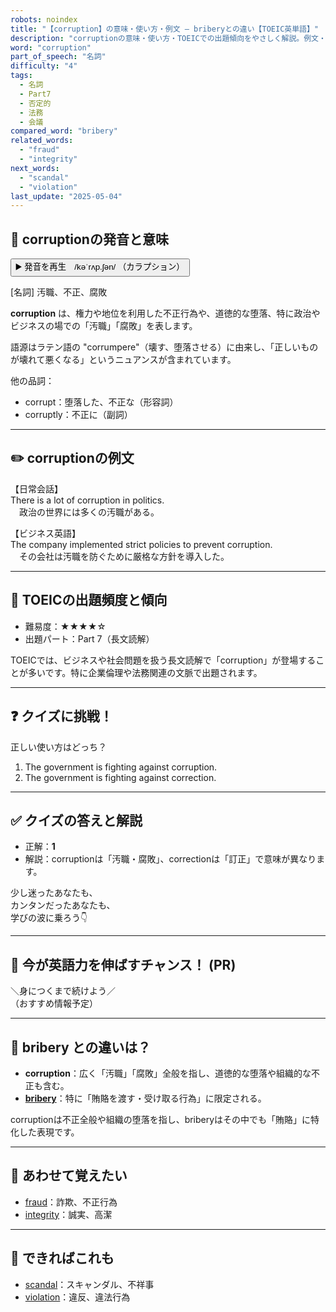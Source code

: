 ```yaml
---
robots: noindex
title: "【corruption】の意味・使い方・例文 ― briberyとの違い【TOEIC英単語】"
description: "corruptionの意味・使い方・TOEICでの出題傾向をやさしく解説。例文・クイズ付きでbriberyとの違いもわかりやすく学べます。"
word: "corruption"
part_of_speech: "名詞"
difficulty: "4"
tags:
  - 名詞
  - Part7
  - 否定的
  - 法務
  - 会議
compared_word: "bribery"
related_words:
  - "fraud"
  - "integrity"
next_words:
  - "scandal"
  - "violation"
last_update: "2025-05-04"
---
```


## 🔰 corruptionの発音と意味

<button class="play-audio" onclick="playTTS('corruption')">
  <span class="play-audio-main">
    ▶️ 発音を再生　/kəˈrʌp.ʃən/
  </span>
  <span class="play-audio-sub">
    （カラプション）
  </span>
</button>

[名詞] 汚職、不正、腐敗

**corruption** は、権力や地位を利用した不正行為や、道徳的な堕落、特に政治やビジネスの場での「汚職」「腐敗」を表します。

語源はラテン語の "corrumpere"（壊す、堕落させる）に由来し、「正しいものが壊れて悪くなる」というニュアンスが含まれています。

他の品詞：  
- corrupt：堕落した、不正な（形容詞）
- corruptly：不正に（副詞）

---

## ✏️ corruptionの例文

【日常会話】  
There is a lot of corruption in politics.  
　政治の世界には多くの汚職がある。

【ビジネス英語】  
The company implemented strict policies to prevent corruption.  
　その会社は汚職を防ぐために厳格な方針を導入した。

---

## 🎯 TOEICの出題頻度と傾向

- 難易度：★★★★☆
- 出題パート：Part 7（長文読解）

TOEICでは、ビジネスや社会問題を扱う長文読解で「corruption」が登場することが多いです。特に企業倫理や法務関連の文脈で出題されます。

---

## ❓ クイズに挑戦！

正しい使い方はどっち？

1. The government is fighting against corruption.  
2. The government is fighting against correction.

---

## ✅ クイズの答えと解説

- 正解：**1**
- 解説：corruptionは「汚職・腐敗」、correctionは「訂正」で意味が異なります。

少し迷ったあなたも、  
カンタンだったあなたも、  
学びの波に乗ろう👇️

---

## 🚀 今が英語力を伸ばすチャンス！ (PR)

<div class="info-center">
＼身につくまで続けよう／<br>  
（おすすめ情報予定）
</div>

---

## 🤔  bribery との違いは？

- **corruption**：広く「汚職」「腐敗」全般を指し、道徳的な堕落や組織的な不正も含む。
- **[bribery](/bribery)**：特に「賄賂を渡す・受け取る行為」に限定される。

corruptionは不正全般や組織の堕落を指し、briberyはその中でも「賄賂」に特化した表現です。

---

## 🧩 あわせて覚えたい

- [fraud](/fraud)：詐欺、不正行為
- [integrity](/integrity)：誠実、高潔

---

## 📖 できればこれも

- [scandal](/scandal)：スキャンダル、不祥事
- [violation](/violation)：違反、違法行為

<!-- cvid: aid01_bid24 -->
